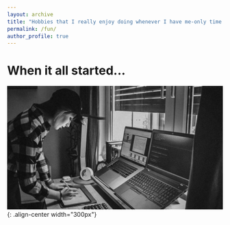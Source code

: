 ```yaml
---
layout: archive
title: "Hobbies that I really enjoy doing whenever I have me-only time!"
permalink: /fun/
author_profile: true
---
```

# When it all started...
![Playing Chess](/images/1_me&setup.jpg){: .align-center width="300px"}